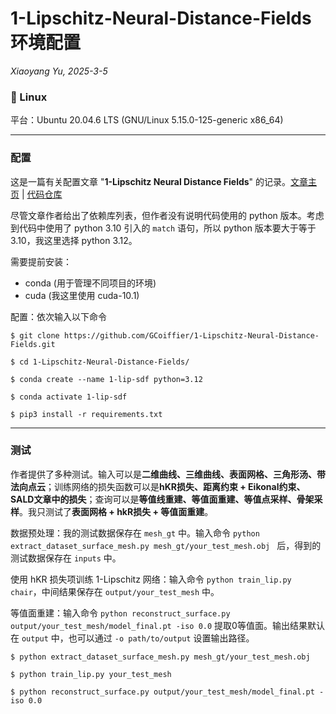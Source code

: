 # 1-Lipschitz-Neural-Distance-Fields 环境配置

*Xiaoyang Yu, 2025-3-5*

### 🐧 Linux
平台：Ubuntu 20.04.6 LTS (GNU/Linux 5.15.0-125-generic x86_64)

---

### 配置

这是一篇有关配置文章 "**1-Lipschitz Neural Distance Fields**" 的记录。[文章主页](https://gcoiffier.github.io/publications/onelipsdf/) | [代码仓库](https://github.com/GCoiffier/1-Lipschitz-Neural-Distance-Fields)

尽管文章作者给出了依赖库列表，但作者没有说明代码使用的 python 版本。考虑到代码中使用了 python 3.10 引入的 `match` 语句，所以 python 版本要大于等于3.10，我这里选择 python 3.12。

需要提前安装：
- conda (用于管理不同项目的环境)
- cuda (我这里使用 cuda-10.1)

配置：依次输入以下命令


    $ git clone https://github.com/GCoiffier/1-Lipschitz-Neural-Distance-Fields.git

    $ cd 1-Lipschitz-Neural-Distance-Fields/

    $ conda create --name 1-lip-sdf python=3.12

    $ conda activate 1-lip-sdf

    $ pip3 install -r requirements.txt



---

### 测试

作者提供了多种测试。输入可以是**二维曲线、三维曲线、表面网格、三角形汤、带法向点云**；训练网络的损失函数可以是**hKR损失、距离约束 + Eikonal约束、SALD文章中的损失**；查询可以是**等值线重建、等值面重建、等值点采样、骨架采样**。我只测试了**表面网格 + hkR损失 + 等值面重建**。

数据预处理：我的测试数据保存在 `mesh_gt` 中。输入命令 `python extract_dataset_surface_mesh.py mesh_gt/your_test_mesh.obj ` 后，得到的测试数据保存在 `inputs` 中。

使用 hKR 损失项训练 1-Lipschitz 网络：输入命令 `python train_lip.py chair`，中间结果保存在 `output/your_test_mesh` 中。

等值面重建：输入命令 `python reconstruct_surface.py output/your_test_mesh/model_final.pt -iso 0.0` 提取0等值面。输出结果默认在 `output` 中，也可以通过 `-o path/to/output` 设置输出路径。



    $ python extract_dataset_surface_mesh.py mesh_gt/your_test_mesh.obj 

    $ python train_lip.py your_test_mesh

    $ python reconstruct_surface.py output/your_test_mesh/model_final.pt -iso 0.0

